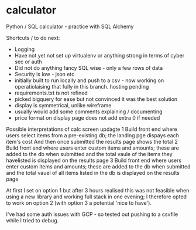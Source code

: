 # calculator
Python / SQL calculator - practice with SQL Alchemy

Shortcuts / to do next:
- Logging
- Have not yet not set up virtualenv or anything strong in terms of cyber sec or auth
- Did not do anything fancy SQL wise - only a few rows of data
- Security is low - json etc
- initially built to run locally and push to a csv - now working on operatiolaising that fully in this branch. hosting pending
- requirements.txt is not refined
- picked bigquery for ease but not convinced it was the best solution
- display is symmetrical, unlike wireframe
- usually would add some comments explaining / documenting
- price format on display page does not add extra 0 if needed


Possible interpretations of calc screen updagte
1 Build front end where users select items from a pre-existing db; the landing pge dispays each item's cost And then once submitted the results page shows the total
2 Build front end where users enter custom items and amounts; these are added to the db when submitted and the total vaule of the items they havelisted is displayed on the results page
3 Build front end where users enter custom items and amounts; these are added to the db when submitted and the total vauel of all items listed in the db is displayed on the results page

At first I set on option 1 but after 3 hours realised this was not feasible when using a new library and working full stack in one evening; I therefore opted to work on option 2 (with option 3 a potential 'nice to have').

I've had some auth issues with GCP - so tested out pushing to a csvfile while I tried to debug.

